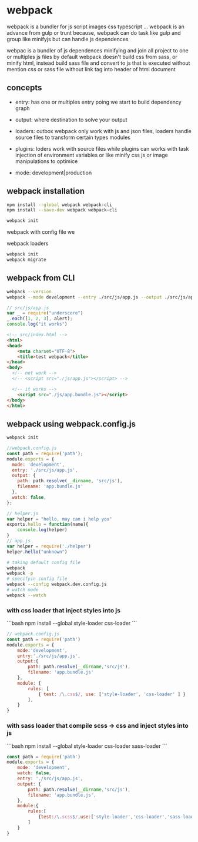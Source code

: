 # webpack

webpack is a bundler for js script images css typescript ... webpack is an advance from gulp or trunt because, webpack can do task like gulp and group like minifyjs but can handle js dependences 

webpac is a bundler of js dependences minifying and join all project to one or multiples js files by default webpack doesn't build css from sass, or minify html, instead build sass file and convert to js that is executed without mention css or sass file without link tag into header of html document


## concepts

- entry: 
has one or multiples entry poing we start to build dependency graph

- output: 
where destination to solve your output 

- loaders: 
outbox webpack only work with js and json files, loaders handle source files to transform certain types modules

- plugins: 
loders work with source files while plugins can works with task injection of environment variables or like minify css js or image manipulations to optimice

- mode: development|production


## webpack installation

```bash
npm install --global webpack webpack-cli
npm install --save-dev webpack webpack-cli
```

```bash
webpack init 
```

webpack with config file we

webpack loaders

```bash
webpack init
webpack migrate
```

## webpack from CLI

```bash
webpack --version
webpack --mode development --entry ./src/js/app.js --output ./src/js/app.bundle.js
```

```js
// src/js/app.js
var _ = require("underscore")
_.each([1, 2, 3], alert);
console.log("it works")
```


```html
<!-- src/index.html -->
<html>
<head>
	<meta charset="UTF-8">
	<title>test webpack</title>
</head>
<body>
  <!-- not work -->
  <!-- <script src="./js/app.js"></script> -->

  <!-- it works -->
	<script src="./js/app.bundle.js"></script>
</body>
</html>
```



## webpack using webpack.config.js

```bash
webpack init
```

```javascript
//webpack.config.js
const path = require('path');
module.exports = {
  mode: 'development',
  entry: './src/js/app.js',
  output: {
    path: path.resolve(__dirname, 'src/js'),
    filename: 'app.bundle.js'
  },
  watch: false,
};

// helper.js
var helper = "hello, may can i help you"
exports.hello = function(name){
    console.log(helper)
}
// app.js
var helper = require('./helper')
helper.hello("unknown")
```

```bash
# taking default config file
webpack
webpack -p
# specifyin config file
webpack --config webpack.dev.config.js
# watch mode
webpack --watch
```

### with css loader that inject styles into js

´´´bash
npm install --global style-loader css-loader
´´´

```javascript
// webpack.config.js
const path = require('path')
module.exports = {
    mode:'development',
    entry:'./src/js/app.js',
    output:{
        path: path.resolve(__dirname,'src/js'),
        filename: 'app.bundle.js'
    },
    module: {
        rules: [
            { test: /\.css$/, use: ['style-loader', 'css-loader' ] }
        ],
    }
}
```

### with sass loader that compile scss -> css and inject styles into js

´´´bash
npm install --global style-loader css-loader sass-loader
´´´

```javascript
const path = require('path')
module.exports = {
    mode: 'development',
    watch: false,
    entry: './src/js/app.js',
    output: {
        path: path.resolve(__dirname,'src/js'),
        filename: 'app.bundle.js',
    },
    module:{
        rules:[
            {test:/\.scss$/,use:['style-loader','css-loader','sass-loader']},
        ]
    }
}
```